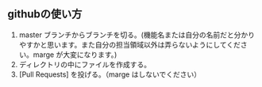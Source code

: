 <!-- @format -->

## githubの使い方
1. master ブランチからブランチを切る。(機能名または自分の名前だと分かりやすかと思います。また自分の担当領域以外は弄らないようにしてください。marge が大変になります。)
2. ディレクトリの中にファイルを作成する。
3. [Pull Requests] を投げる。（marge はしないでください）
